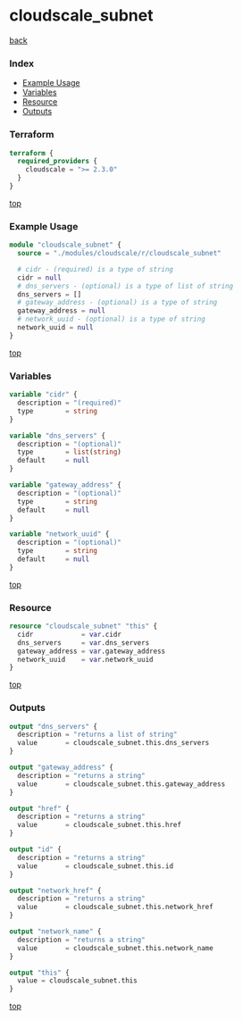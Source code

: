 # cloudscale_subnet

[back](../cloudscale.md)

### Index

- [Example Usage](#example-usage)
- [Variables](#variables)
- [Resource](#resource)
- [Outputs](#outputs)

### Terraform

```terraform
terraform {
  required_providers {
    cloudscale = ">= 2.3.0"
  }
}
```

[top](#index)

### Example Usage

```terraform
module "cloudscale_subnet" {
  source = "./modules/cloudscale/r/cloudscale_subnet"

  # cidr - (required) is a type of string
  cidr = null
  # dns_servers - (optional) is a type of list of string
  dns_servers = []
  # gateway_address - (optional) is a type of string
  gateway_address = null
  # network_uuid - (optional) is a type of string
  network_uuid = null
}
```

[top](#index)

### Variables

```terraform
variable "cidr" {
  description = "(required)"
  type        = string
}

variable "dns_servers" {
  description = "(optional)"
  type        = list(string)
  default     = null
}

variable "gateway_address" {
  description = "(optional)"
  type        = string
  default     = null
}

variable "network_uuid" {
  description = "(optional)"
  type        = string
  default     = null
}
```

[top](#index)

### Resource

```terraform
resource "cloudscale_subnet" "this" {
  cidr            = var.cidr
  dns_servers     = var.dns_servers
  gateway_address = var.gateway_address
  network_uuid    = var.network_uuid
}
```

[top](#index)

### Outputs

```terraform
output "dns_servers" {
  description = "returns a list of string"
  value       = cloudscale_subnet.this.dns_servers
}

output "gateway_address" {
  description = "returns a string"
  value       = cloudscale_subnet.this.gateway_address
}

output "href" {
  description = "returns a string"
  value       = cloudscale_subnet.this.href
}

output "id" {
  description = "returns a string"
  value       = cloudscale_subnet.this.id
}

output "network_href" {
  description = "returns a string"
  value       = cloudscale_subnet.this.network_href
}

output "network_name" {
  description = "returns a string"
  value       = cloudscale_subnet.this.network_name
}

output "this" {
  value = cloudscale_subnet.this
}
```

[top](#index)